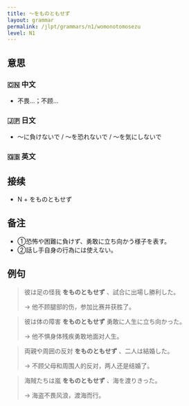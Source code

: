 ```yaml
---
title: 〜をものともせず
layout: grammar
permalink: /jlpt/grammars/n1/womonotomosezu
level: N1
---
```


## 意思

### 🇨🇳 中文

- 不畏...；不顾...

### 🇯🇵 日文

- 〜に負けないで / 〜を恐れないで / 〜を気にしないで

### 🇬🇧 英文


## 接续

- N + をものともせず

## 备注

- ①恐怖や困難に負けず、勇敢に立ち向かう様子を表す。
- ②話し手自身の行為には使えない。

## 例句

> 彼は足の怪我 **をものともせず** 、試合に出場し勝利した。
>
> → 他不顾腿部的伤，参加比赛并获胜了。

> 彼は体の障害 **をものともせず** 勇敢に人生に立ち向かった。
>
> → 他不惧身体残疾勇敢地面对人生。

> 両親や周囲の反対 **をものともせず** 、二人は結婚した。
>
> → 不顾父母和周围人的反对，两人还是结婚了。

> 海賊たちは嵐 **をものともせず** 、海を渡りきった。
>
> → 海盗不畏风浪，渡海而行。

